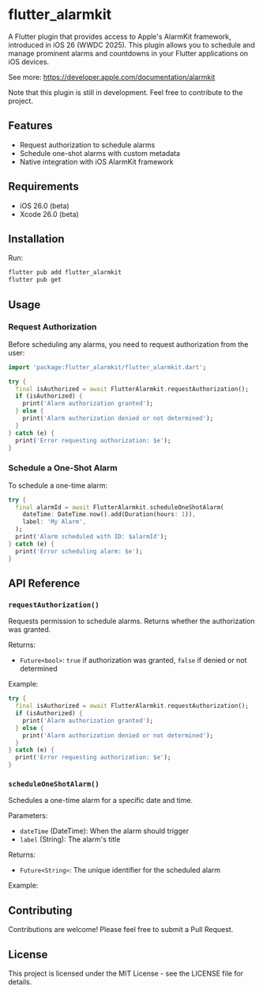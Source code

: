 # flutter_alarmkit

A Flutter plugin that provides access to Apple's AlarmKit framework, introduced in iOS 26 (WWDC 2025). This plugin allows you to schedule and manage prominent alarms and countdowns in your Flutter applications on iOS devices.

See more: https://developer.apple.com/documentation/alarmkit

Note that this plugin is still in development. Feel free to contribute to the project.

## Features

- Request authorization to schedule alarms
- Schedule one-shot alarms with custom metadata
- Native integration with iOS AlarmKit framework

## Requirements

- iOS 26.0 (beta)
- Xcode 26.0 (beta)

## Installation

Run:

```bash
flutter pub add flutter_alarmkit
flutter pub get
```

## Usage

### Request Authorization

Before scheduling any alarms, you need to request authorization from the user:

```dart
import 'package:flutter_alarmkit/flutter_alarmkit.dart';

try {
  final isAuthorized = await FlutterAlarmkit.requestAuthorization();
  if (isAuthorized) {
    print('Alarm authorization granted');
  } else {
    print('Alarm authorization denied or not determined');
  }
} catch (e) {
  print('Error requesting authorization: $e');
}
```

### Schedule a One-Shot Alarm

To schedule a one-time alarm:

```dart
try {
  final alarmId = await FlutterAlarmkit.scheduleOneShotAlarm(
    dateTime: DateTime.now().add(Duration(hours: 1)),
    label: 'My Alarm',
  );
  print('Alarm scheduled with ID: $alarmId');
} catch (e) {
  print('Error scheduling alarm: $e');
}
```

## API Reference

### `requestAuthorization()`

Requests permission to schedule alarms. Returns whether the authorization was granted.

Returns:
- `Future<bool>`: `true` if authorization was granted, `false` if denied or not determined

Example:
```dart
try {
  final isAuthorized = await FlutterAlarmkit.requestAuthorization();
  if (isAuthorized) {
    print('Alarm authorization granted');
  } else {
    print('Alarm authorization denied or not determined');
  }
} catch (e) {
  print('Error requesting authorization: $e');
}
```

### `scheduleOneShotAlarm()`

Schedules a one-time alarm for a specific date and time.

Parameters:
- `dateTime` (DateTime): When the alarm should trigger
- `label` (String): The alarm's title

Returns:
- `Future<String>`: The unique identifier for the scheduled alarm

Example:

## Contributing

Contributions are welcome! Please feel free to submit a Pull Request.

## License

This project is licensed under the MIT License - see the LICENSE file for details.

